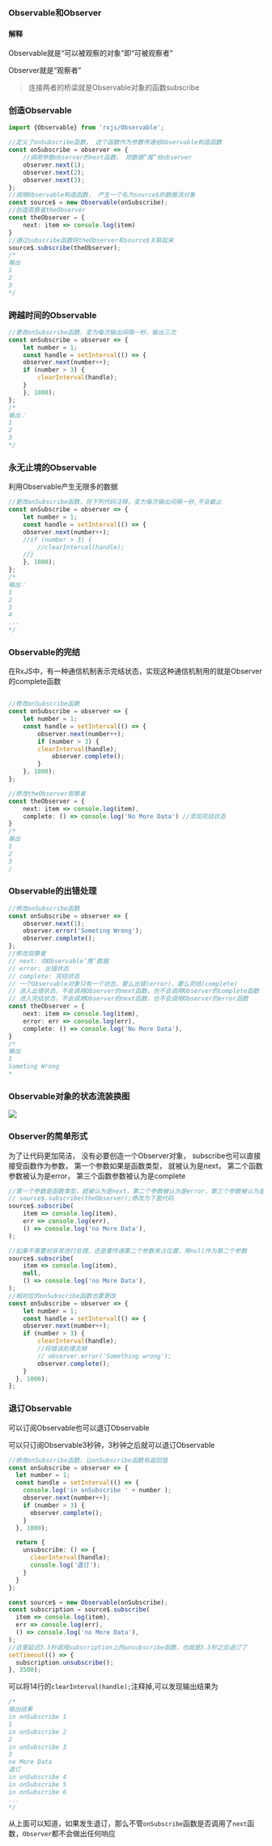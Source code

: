 ### Observable和Observer

#### 解释

Observable就是“可以被观察的对象”即“可被观察者”

Observer就是“观察者”

> 连接两者的桥梁就是Observable对象的函数subscribe

### 创造Observable

```typescript
import {Observable} from 'rxjs/Observable';

//定义了onSubscribe函数， 这个函数作为参数传递给Observable构造函数
const onSubscribe = observer => {
    //调⽤参数observer的next函数， 把数据“推”给observer
	observer.next(1);
	observer.next(2);
	observer.next(3);
};
//调⽤Observable构造函数， 产⽣⼀个名为source$的数据流对象
const source$ = new Observable(onSubscribe);
//创造观察者theObserver
const theObserver = {
	next: item => console.log(item)
}
//通过subscribe函数将theObserver和source$关联起来
source$.subscribe(theObserver);
/*
输出
1
2
3
*/
```

### 跨越时间的Observable

```typescript
//更改onSubscribe函数，变为每次输出间隔一秒，输出三次
const onSubscribe = observer => {
	let number = 1;
	const handle = setInterval(() => {
	observer.next(number++);
	if (number > 3) {
		clearInterval(handle);
	}
	}, 1000);
};
/*
输出：
1
2
3
*/
```

### 永⽆⽌境的Observable

利用Observable产生无限多的数据

```typescript
//更改onSubscribe函数，将下列代码注释，变为每次输出间隔一秒,不会截止
const onSubscribe = observer => {
	let number = 1;
	const handle = setInterval(() => {
	observer.next(number++);
	//if (number > 3) {
		//clearInterval(handle);
	//}
	}, 1000);
};
/*
输出：
1
2
3
4
...
*/
```

### Observable的完结

在RxJS中，有一种通信机制表示完结状态，实现这种通信机制⽤的就是Observer的complete函数

```typescript

//修改onSubscribe函数
const onSubscribe = observer => {
	let number = 1;
	const handle = setInterval(() => {
		observer.next(number++);
		if (number > 3) {
		clearInterval(handle);
			observer.complete();
		}
	}, 1000);
};

//修改theObserver观察者
const theObserver = {
	next: item => console.log(item),
	complete: () => console.log('No More Data') //添加完结状态
}
/*
输出
1
2
3
/
```

### Observable的出错处理

```typescript
//修改onSubscribe函数
const onSubscribe = observer => {
	observer.next(1);
	observer.error('Someting Wrong');
	observer.complete();
};
//修改观察者
// next: 向Observable‘推’数据
// error: 出错状态
// complete: 完结状态
// 一个Observable对象只有一个状态，要么出错(error)，要么完结(complete)
// 进入出错状态，不会调用Observer的next函数，也不会调用Observer的complete函数
// 进入完结状态，不会调用Observer的next函数，也不会调用Observer的error函数
const theObserver = {
	next: item => console.log(item),
	error: err => console.log(err),
	complete: () => console.log('No More Data'),
}
/*
输出
1
Someting Wrong
*
```

### Observable对象的状态流装换图

![](./image/1.png)

### Observer的简单形式

为了让代码更加简洁， 没有必要创造⼀个Observer对象， subscribe也可以直接接受函数作为参数， 第⼀个参数如果是函数类型， 就被认为是next， 第⼆个函数参数被认为是error， 第三个函数参数被认为是complete

```typescript
//第一个参数是函数类型，就被认为是next，第二个参数被认为是error，第三个参数被认为是complete
// source$.subscribe(theObserver);修改为下面代码
source$.subscribe(
    item => console.log(item),
    err => console.log(err),
    () => console.log('no More Data'),
);

//如果不需要对异常进行处理，还是要传递第二个参数来占位置，用null作为第二个参数
source$.subscribe(
    item => console.log(item),
    null,
    () => console.log('no More Data'),
);
//相对应的onSubscribe函数也要更改
const onSubscribe = observer => {
    let number = 1;
    const handle = setInterval(() => {
    observer.next(number++);
    if (number > 3) {
        clearInterval(handle);
        //将错误处理去掉
        // observer.error('Something wrong');
        observer.complete();
    }
  }, 1000);
};
```

### 退订Observable

可以订阅Observable也可以退订Observable

可以只订阅Observable3秒钟，3秒钟之后就可以退订Observable

```typescript
//修改onSubscribe函数，让onSubscribe函数有返回值
const onSubscribe = observer => {
  let number = 1;
  const handle = setInterval(() => {
    console.log('in onSubscribe ' + number );
    observer.next(number++);
    if (number > 3) {
      observer.complete();
    }
  }, 1000);

  return {
    unsubscribe: () => {
      clearInterval(handle);
      console.log('退订');
    }
  }
};

const source$ = new Observable(onSubscribe);
const subscription = source$.subscribe(
  item => console.log(item),
  err => console.log(err),
  () => console.log('no More Data'),
);
//这里延迟3.5秒调⽤subscription上的unsubscribe函数，也就是3.5秒之后退订了
setTimeout(() => {
  subscription.unsubscribe();
}, 3500);
```

可以将14行的`clearInterval(handle);`注释掉,可以发现输出结果为

```typescript
/*
输出结果
in onSubscribe 1
1
in onSubscribe 2
2
in onSubscribe 3
3
no More Data
退订
in onSubscribe 4
in onSubscribe 5
in onSubscribe 6
...
*/
```

从上面可以知道，如果发生退订，那么不管`onSubscribe`函数是否调用了`next`函数，`Observer`都不会做出任何响应

